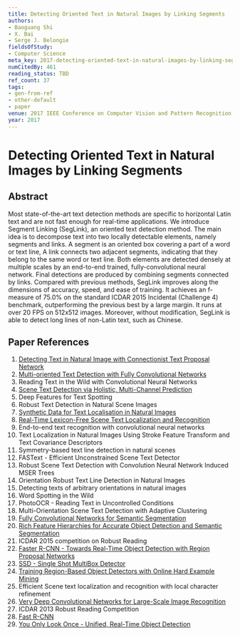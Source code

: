 ```yaml
---
title: Detecting Oriented Text in Natural Images by Linking Segments
authors:
- Baoguang Shi
- X. Bai
- Serge J. Belongie
fieldsOfStudy:
- Computer Science
meta_key: 2017-detecting-oriented-text-in-natural-images-by-linking-segments
numCitedBy: 461
reading_status: TBD
ref_count: 37
tags:
- gen-from-ref
- other-default
- paper
venue: 2017 IEEE Conference on Computer Vision and Pattern Recognition (CVPR)
year: 2017
---
```


# Detecting Oriented Text in Natural Images by Linking Segments

## Abstract

Most state-of-the-art text detection methods are specific to horizontal Latin text and are not fast enough for real-time applications. We introduce Segment Linking (SegLink), an oriented text detection method. The main idea is to decompose text into two locally detectable elements, namely segments and links. A segment is an oriented box covering a part of a word or text line, A link connects two adjacent segments, indicating that they belong to the same word or text line. Both elements are detected densely at multiple scales by an end-to-end trained, fully-convolutional neural network. Final detections are produced by combining segments connected by links. Compared with previous methods, SegLink improves along the dimensions of accuracy, speed, and ease of training. It achieves an f-measure of 75.0% on the standard ICDAR 2015 Incidental (Challenge 4) benchmark, outperforming the previous best by a large margin. It runs at over 20 FPS on 512x512 images. Moreover, without modification, SegLink is able to detect long lines of non-Latin text, such as Chinese.

## Paper References

1. [Detecting Text in Natural Image with Connectionist Text Proposal Network](2016-detecting-text-in-natural-image-with-connectionist-text-proposal-network)
2. [Multi-oriented Text Detection with Fully Convolutional Networks](2016-multi-oriented-text-detection-with-fully-convolutional-networks)
3. Reading Text in the Wild with Convolutional Neural Networks
4. [Scene Text Detection via Holistic, Multi-Channel Prediction](2016-scene-text-detection-via-holistic-multi-channel-prediction)
5. Deep Features for Text Spotting
6. Robust Text Detection in Natural Scene Images
7. [Synthetic Data for Text Localisation in Natural Images](2016-synthetic-data-for-text-localisation-in-natural-images)
8. [Real-Time Lexicon-Free Scene Text Localization and Recognition](2016-real-time-lexicon-free-scene-text-localization-and-recognition)
9. End-to-end text recognition with convolutional neural networks
10. Text Localization in Natural Images Using Stroke Feature Transform and Text Covariance Descriptors
11. Symmetry-based text line detection in natural scenes
12. FASText - Efficient Unconstrained Scene Text Detector
13. Robust Scene Text Detection with Convolution Neural Network Induced MSER Trees
14. Orientation Robust Text Line Detection in Natural Images
15. Detecting texts of arbitrary orientations in natural images
16. Word Spotting in the Wild
17. PhotoOCR - Reading Text in Uncontrolled Conditions
18. Multi-Orientation Scene Text Detection with Adaptive Clustering
19. [Fully Convolutional Networks for Semantic Segmentation](2017-fully-convolutional-networks-for-semantic-segmentation)
20. [Rich Feature Hierarchies for Accurate Object Detection and Semantic Segmentation](2014-rich-feature-hierarchies-for-accurate-object-detection-and-semantic-segmentation)
21. ICDAR 2015 competition on Robust Reading
22. [Faster R-CNN - Towards Real-Time Object Detection with Region Proposal Networks](2015-faster-r-cnn-towards-real-time-object-detection-with-region-proposal-networks)
23. [SSD - Single Shot MultiBox Detector](2016-ssd-single-shot-multibox-detector)
24. [Training Region-Based Object Detectors with Online Hard Example Mining](2016-training-region-based-object-detectors-with-online-hard-example-mining)
25. Efficient Scene text localization and recognition with local character refinement
26. [Very Deep Convolutional Networks for Large-Scale Image Recognition](2015-very-deep-convolutional-networks-for-large-scale-image-recognition)
27. ICDAR 2013 Robust Reading Competition
28. [Fast R-CNN](2015-fast-r-cnn)
29. [You Only Look Once - Unified, Real-Time Object Detection](2016-you-only-look-once-unified-real-time-object-detection)
